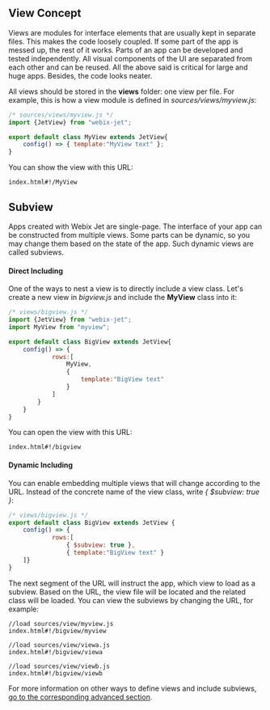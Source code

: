 ## View Concept

Views are modules for interface elements that are usually kept in separate files. This makes the code loosely coupled. If some part of the app is messed up, the rest of it works. Parts of an app can be developed and tested independently. All visual components of the UI are separated from each other and can be reused. All the above said is critical for large and huge apps. Besides, the code looks neater.

All views should be stored in the **views** folder: one view per file. For example, this is how a view module is defined in _sources/views/myview.js_:

```js
/* sources/views/myview.js */
import {JetView} from "webix-jet";

export default class MyView extends JetView{
    config() => { template:"MyView text" };
}
```

You can show the view with this URL:

```
index.html#!/MyView
```

## Subview

Apps created with Webix Jet are single-page. The interface of your app can be constructed from multiple views. Some parts can be dynamic, so you may change them based on the state of the app. Such dynamic views are called subviews. 

#### Direct Including

One of the ways to nest a view is to directly include a view class. Let's create a new view in _bigview.js_ and include the **MyView** class into it:

```js
/* views/bigview.js */
import {JetView} from "webix-jet";
import MyView from "myview";

export default class BigView extends JetView{
    config() => { 
            rows:[
                MyView,
                {
                    template:"BigView text"
                }
            ]   
        }
    }
}
```

You can open the view with this URL:

```
index.html#!/bigview
```

#### Dynamic Including 

You can enable embedding multiple views that will change according to the URL. Instead of the concrete name of the view class, write *{ $subview: true }*:

```js
/* views/bigview.js */
export default class BigView extends JetView {
    config() => { 
            rows:[
                { $subview: true },
                { template:"BigView text" }
    ]}
}
```

The next segment of the URL will instruct the app, which view to load as a subview. Based on the URL, the view file will be located and the related class will be loaded. You can view the subviews by changing the URL, for example:

```
//load sources/view/myview.js
index.html#!/bigview/myview

//load sources/view/viewa.js
index.html#!/bigview/viewa

//load sources/view/viewb.js
index.html#!/bigview/viewb
```

For more information on other ways to define views and include subviews, [go to the corresponding advanced section](../details/subviews.md).